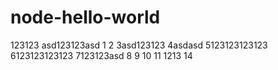 # node-hello-world

123123
asd123123asd
1
2
3asd123123
4asdasd
5123123123123
6123123123123
7123123asd
8
9
10
11
1213
14
